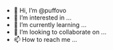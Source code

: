 - 👋 Hi, I’m @puffovo
- 👀 I’m interested in ...
- 🌱 I’m currently learning ...
- 💞️ I’m looking to collaborate on ...
- 📫 How to reach me ...

<!---
puffovo/puffovo is a ✨ special ✨ repository because its `README.md` (this file) appears on your GitHub profile.
You can click the Preview link to take a look at your changes.
--->
